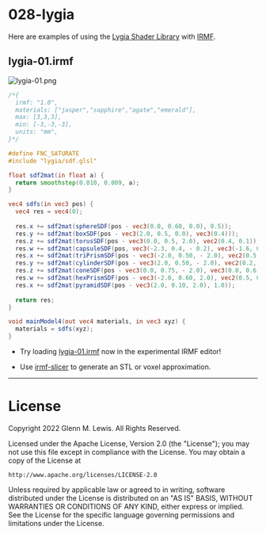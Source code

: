 # 028-lygia

Here are examples of using the [Lygia Shader Library](https://lygia.xyz/) with [IRMF](https://irmf.io/).

## lygia-01.irmf

![lygia-01.png](lygia-01.png)

```glsl
/*{
  irmf: "1.0",
  materials: ["jasper","sapphire","agate","emerald"],
  max: [3,3,3],
  min: [-3,-3,-3],
  units: "mm",
}*/

#define FNC_SATURATE
#include "lygia/sdf.glsl"

float sdf2mat(in float a) {
  return smoothstep(0.010, 0.009, a);
}

vec4 sdfs(in vec3 pos) {
  vec4 res = vec4(0);
  
  res.x += sdf2mat(sphereSDF(pos - vec3(0.0, 0.60, 0.0), 0.5));
  res.y += sdf2mat(boxSDF(pos - vec3(2.0, 0.5, 0.0), vec3(0.4)));
  res.z += sdf2mat(torusSDF(pos - vec3(0.0, 0.5, 2.0), vec2(0.4, 0.1)));
  res.w += sdf2mat(capsuleSDF(pos, vec3(-2.3, 0.4, - 0.2), vec3(-1.6, 0.75, 0.2), 0.2));
  res.x += sdf2mat(triPrismSDF(pos - vec3(-2.0, 0.50, - 2.0), vec2(0.5, 0.1)));
  res.y += sdf2mat(cylinderSDF(pos - vec3(2.0, 0.50, - 2.0), vec2(0.2, 0.4)));
  res.z += sdf2mat(coneSDF(pos - vec3(0.0, 0.75, - 2.0), vec3(0.8, 0.6, 0.6)));
  res.w += sdf2mat(hexPrismSDF(pos - vec3(-2.0, 0.60, 2.0), vec2(0.5, 0.1)));
  res.x += sdf2mat(pyramidSDF(pos - vec3(2.0, 0.10, 2.0), 1.0));
  
  return res;
}

void mainModel4(out vec4 materials, in vec3 xyz) {
  materials = sdfs(xyz);
}
```

* Try loading [lygia-01.irmf](https://gmlewis.github.io/irmf-editor/?s=github.com/gmlewis/irmf-examples/blob/master/examples/028-lygia/lygia-01.irmf) now in the experimental IRMF editor!

* Use [irmf-slicer](https://github.com/gmlewis/irmf-slicer) to generate an STL or voxel approximation.

----------------------------------------------------------------------

# License

Copyright 2022 Glenn M. Lewis. All Rights Reserved.

Licensed under the Apache License, Version 2.0 (the "License");
you may not use this file except in compliance with the License.
You may obtain a copy of the License at

    http://www.apache.org/licenses/LICENSE-2.0

Unless required by applicable law or agreed to in writing, software
distributed under the License is distributed on an "AS IS" BASIS,
WITHOUT WARRANTIES OR CONDITIONS OF ANY KIND, either express or implied.
See the License for the specific language governing permissions and
limitations under the License.
